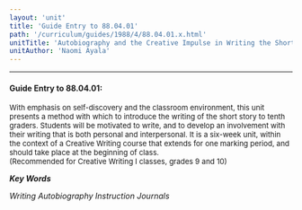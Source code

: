 ```yaml
---
layout: 'unit'
title: 'Guide Entry to 88.04.01'
path: '/curriculum/guides/1988/4/88.04.01.x.html'
unitTitle: 'Autobiography and the Creative Impulse in Writing the Short Story'
unitAuthor: 'Naomi Ayala'
---
```


<body>
<hr/>
 <h4>
  Guide Entry to 88.04.01:
 </h4>
 <font size="-1">
  <dl>
   <dt>
    With emphasis on self-discovery and the classroom environment, this unit presents a method with which to introduce the writing of the short story to tenth graders. Students will be motivated to write, and to develop an involvement with their writing that is both personal and interpersonal. It is a six-week unit, within the context of a Creative Writing course that extends for one marking period, and should take place at the beginning of class.
    <dt>
     (Recommended for Creative Writing I classes, grades 9 and 10)
    </dt>
   </dt>
  </dl>
 </font>
 <p>
  <b>
   <i>
    Key Words
   </i>
  </b>
  <br/>
 </p>
 <p>
  <i>
   Writing Autobiography Instruction Journals
  </i>
 </p>

</body>
